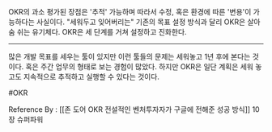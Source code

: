 OKR의 과소 평가된 장점은 '추적' 가능하며 따라서 수정, 혹은 환경에 따른 '변용'이 가능하다는 사실이다. "세워두고 잊어버리는" 기존의 목표 설정 방식과 달리 OKR은 살아 숨 쉬는 유기체다. OKR은 세 단계를 거쳐 설정하고 진화한다. 

------

많은 개발 목표를 세우는 툴이 있지만 이런 툴들의 문제는 세워놓고 1년 후에 본다는 것이다. 혹은 주간 업무의 형태로 보는 경험이 많았다. 하지만 OKR은 일단 계획은 세워 놓고도 지속적으로 추적하고 실행할 수 있다는 것이다. 

#OKR

Reference By : [[존 도어 OKR 전설적인 벤처투자자가 구글에 전해준 성공 방식]] 10장 슈퍼파워